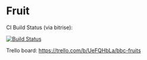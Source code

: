 # Fruit

CI Build Status (via bitrise):

[![Build Status](https://app.bitrise.io/app/81986c8822c3000a/status.svg?token=Ec6--vgLavmdTqz2HS25Tw&branch=master)](https://app.bitrise.io/app/81986c8822c3000a)

Trello board:
https://trello.com/b/UeFQHbLa/bbc-fruits
